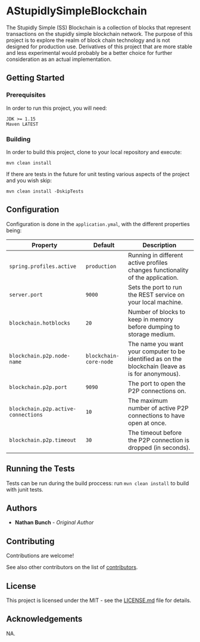 # AStupidlySimpleBlockchain

The Stupidly Simple (SS) Blockchain is a collection of blocks that represent transactions on the stupidly simple blockchain network. The purpose of this project is to explore the realm of block chain technology and is not designed for production use. Derivatives of this project that are more stable and less experimental would probably be a better choice for further consideration as an actual implementation.

## Getting Started

### Prerequisites

In order to run this project, you will need:
```
JDK >= 1.15
Maven LATEST
```

### Building

In order to build this project, clone to your local repository and execute:

```
mvn clean install
```

If there are tests in the future for unit testing various aspects of the project and you wish skip:

```
mvn clean install -DskipTests
```

## Configuration

Configuration is done in the `application.ymal`, with the different properties being:

Property                            | Default     | Description |
------------------------------------| ----------- |-------------|
`spring.profiles.active`            | `production`| Running in different active profiles changes functionality of the application. |
`server.port`                       | `9000`      | Sets the port to run the REST service on your local machine. |
`blockchain.hotblocks`              | `20`        | Number of blocks to keep in memory before dumping to storage medium. |
`blockchain.p2p.node-name`          | `blockchain-core-node` | The name you want your computer to be identified as on the blockchain (leave as is for anonymous). |
`blockchain.p2p.port`               | `9090`      | The port to open the P2P connections on. | 
`blockchain.p2p.active-connections` | `10`        | The maximum number of active P2P connections to have open at once. |
`blockchain.p2p.timeout`            | `30`        | The timeout before the P2P connection is dropped (in seconds). |

## Running the Tests

Tests can be run during the build proccess: run `mvn clean install` to build with junit tests.

## Authors

* **Nathan Bunch** - *Original Author*

## Contributing

Contributions are welcome!

See also other contributors on the list of [contributors](https://github.com/taranoshi/AStupidlySimpleBlockchain/graphs/contributors).

## License

This project is licensed under the MIT - see the [LICENSE.md](LICENSE.md) file for details.

## Acknowledgements

NA.
